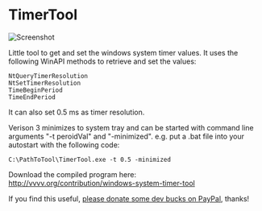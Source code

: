 TimerTool
=========

![Screenshot](http://vvvv.org/sites/default/files/imagecache/large/TimerTool_0.png)

Little tool to get and set the windows system timer values. It uses the following WinAPI methods to retrieve and set the values:

```
NtQueryTimerResolution
NtSetTimerResolution
TimeBeginPeriod
TimeEndPeriod
```

It can also set 0.5 ms as timer resolution.

Verison 3 minimizes to system tray and can be started with command line arguments "-t peroidVal" and "-minimized".
e.g. put a .bat file into your autostart with the following code:
```
C:\PathToTool\TimerTool.exe -t 0.5 -minimized
```

Download the compiled program here: http://vvvv.org/contribution/windows-system-timer-tool

If you find this useful, [please donate some dev bucks on PayPal](https://www.paypal.com/cgi-bin/webscr?cmd=_s-xclick&hosted_button_id=2DNX2JBBKED8Q), thanks!
